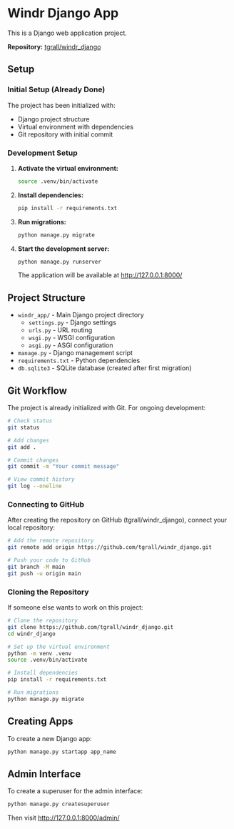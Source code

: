 # Windr Django App

This is a Django web application project.

**Repository:** [tgrall/windr_django](https://github.com/tgrall/windr_django)

## Setup

### Initial Setup (Already Done)
The project has been initialized with:
- Django project structure
- Virtual environment with dependencies
- Git repository with initial commit

### Development Setup

1. **Activate the virtual environment:**
   ```bash
   source .venv/bin/activate
   ```

2. **Install dependencies:**
   ```bash
   pip install -r requirements.txt
   ```

3. **Run migrations:**
   ```bash
   python manage.py migrate
   ```

4. **Start the development server:**
   ```bash
   python manage.py runserver
   ```

   The application will be available at http://127.0.0.1:8000/

## Project Structure

- `windr_app/` - Main Django project directory
  - `settings.py` - Django settings
  - `urls.py` - URL routing
  - `wsgi.py` - WSGI configuration
  - `asgi.py` - ASGI configuration
- `manage.py` - Django management script
- `requirements.txt` - Python dependencies
- `db.sqlite3` - SQLite database (created after first migration)

## Git Workflow

The project is already initialized with Git. For ongoing development:

```bash
# Check status
git status

# Add changes
git add .

# Commit changes
git commit -m "Your commit message"

# View commit history
git log --oneline
```

### Connecting to GitHub

After creating the repository on GitHub (tgrall/windr_django), connect your local repository:

```bash
# Add the remote repository
git remote add origin https://github.com/tgrall/windr_django.git

# Push your code to GitHub
git branch -M main
git push -u origin main
```

### Cloning the Repository

If someone else wants to work on this project:

```bash
# Clone the repository
git clone https://github.com/tgrall/windr_django.git
cd windr_django

# Set up the virtual environment
python -m venv .venv
source .venv/bin/activate

# Install dependencies
pip install -r requirements.txt

# Run migrations
python manage.py migrate
```

## Creating Apps

To create a new Django app:
```bash
python manage.py startapp app_name
```

## Admin Interface

To create a superuser for the admin interface:
```bash
python manage.py createsuperuser
```

Then visit http://127.0.0.1:8000/admin/
